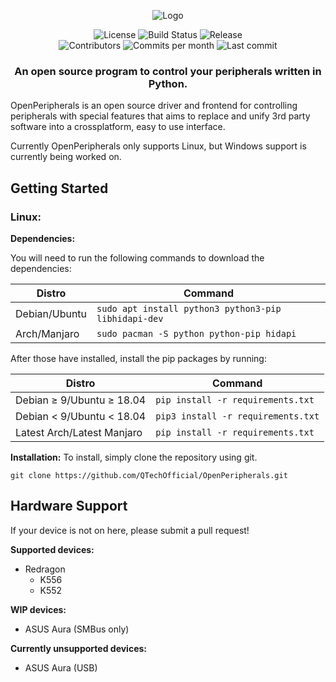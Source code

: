 <p align="center">
  <img src="https://i.imgur.com/CyxC7a4.jpg" alt="Logo"></img>
</p>

<p align="center">
  <img src="https://img.shields.io/github/license/QTechOfficial/OpenPeripherals" alt="License">
  <img src="https://img.shields.io/travis/QTechOfficial/OpenPeripherals/master" alt="Build Status">
  <img src="https://img.shields.io/github/release-date/QTechOfficial/OpenPeripherals" alt="Release">
  <br>
  <img src="https://img.shields.io/github/contributors/QTechOfficial/OpenPeripherals" alt="Contributors">
  <img src="https://img.shields.io/github/commit-activity/m/QTechOfficial/OpenPeripherals" alt="Commits per month">
  <img src="https://img.shields.io/github/last-commit/QTechOfficial/OpenPeripherals" alt="Last commit">
</p>

<h3 align="center">An open source program to control your peripherals written in Python.</h3>

<!-- 
Screenshots will go here!
-->

OpenPeripherals is an open source driver and frontend for controlling peripherals with special features that aims to replace and unify 3rd party software into a crossplatform, easy to use interface.

Currently OpenPeripherals only supports Linux, but Windows support is currently being worked on.

## Getting Started
### Linux:

**Dependencies:**

You will need to run the following commands to download the dependencies:

| **Distro**    | **Command**                                          |
|---------------|------------------------------------------------------|
| Debian/Ubuntu | `sudo apt install python3 python3-pip libhidapi-dev` |
| Arch/Manjaro  | `sudo pacman -S python python-pip hidapi`            |

After those have installed, install the pip packages by running:

| **Distro**                 | **Command**                        |
|----------------------------|------------------------------------|
| Debian ≥ 9/Ubuntu ≥ 18.04  | `pip install -r requirements.txt`  |
| Debian < 9/Ubuntu < 18.04  | `pip3 install -r requirements.txt` |
| Latest Arch/Latest Manjaro | `pip install -r requirements.txt`  |

**Installation:**
To install, simply clone the repository using git.

`git clone https://github.com/QTechOfficial/OpenPeripherals.git`

## Hardware Support
If your device is not on here, please submit a pull request!

**Supported devices:**
- Redragon
  * K556
  * K552

**WIP devices:**
- ASUS Aura (SMBus only)

**Currently unsupported devices:**
- ASUS Aura (USB)
